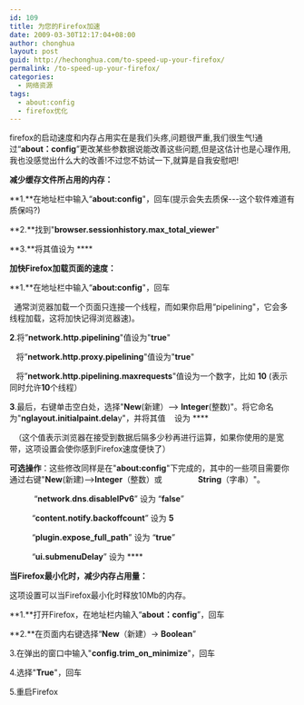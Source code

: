 ```yaml
---
id: 109
title: 为您的Firefox加速
date: 2009-03-30T12:17:04+08:00
author: chonghua
layout: post
guid: http://hechonghua.com/to-speed-up-your-firefox/
permalink: /to-speed-up-your-firefox/
categories:
  - 网络资源
tags:
  - about:config
  - firefox优化
---
```

firefox的启动速度和内存占用实在是我们头疼,问题很严重,我们很生气!通过“**about：config**”更改某些参数据说能改善这些问题,但是这估计也是心理作用,我也没感觉出什么大的改善!不过您不妨试一下,就算是自我安慰吧!

<!--more-->

**减少缓存文件所占用的内存：**

**1.**在地址栏中输入“**about:config**"，回车(提示会失去质保\---这个软件难道有质保吗?)

**2.**找到"**browser.sessionhistory.max\_total\_viewer**"

**3.**将其值设为 ****

**加快Firefox加载页面的速度：**

**1.**在地址栏中输入“**about:config**"，回车

&#160; 通常浏览器加载一个页面只连接一个线程，而如果你启用“pipelining"，它会多线程加载，这将加快记得浏览器速)。

**2**.将”**network.http.pipelining**"值设为"**true**"

&#160;&#160; 将”**network.http.proxy.pipelining**"值设为"**true**"

&#160;&#160; 将”**network.http.pipelining.maxrequests**"值设为一个数字，比如 **10** (表示同时允许**10**个线程）

**3**.最后，右键单击空白处，选择"**New**(新建）–> **Integer**(整数)"。将它命名为"**nglayout.initialpaint.dela**y"，并将其值&#160;&#160;&#160; 设为 ****

&#160; （这个值表示浏览器在接受到数据后隔多少秒再进行运算，如果你使用的是宽带，这项设置会使你感到Firefox速度便快了）

**可选操作**：这些修改同样是在"**about:config**"下完成的，其中的一些项目需要你通过右键"**New**(新建)–>**Integer**（整数）或&#160;&#160;&#160;&#160;&#160;&#160;&#160;&#160;&#160;&#160;&#160;&#160;&#160;&#160;&#160; **String**（字串）"。

&#160;&#160;&#160;&#160;&#160;&#160;&#160;&#160;&#160;&#160; “**network**.**dns**.**disableIPv6**” 设为 “**false**” 

&#160;&#160;&#160;&#160;&#160;&#160;&#160;&#160;&#160; “**content.notify.backoffcount**” 设为 **5**

&#160;&#160;&#160;&#160;&#160;&#160;&#160;&#160;&#160; “**plugin.expose\_full\_path**” 设为 “**true**”

&#160;&#160;&#160;&#160;&#160;&#160;&#160;&#160;&#160; “**ui.submenuDelay**” 设为 ****

**当Firefox最小化时，减少内存占用量：**

这项设置可以当Firefox最小化时释放10Mb的内存。

**1.**打开Firefox，在地址栏内输入“**about：config**”，回车

**2.**在页面内右键选择“**New**（新建）-> **Boolean**”

3.在弹出的窗口中输入"**config.trim\_on\_minimize**"，回车

4.选择"**True**"，回车

5.重启Firefox
